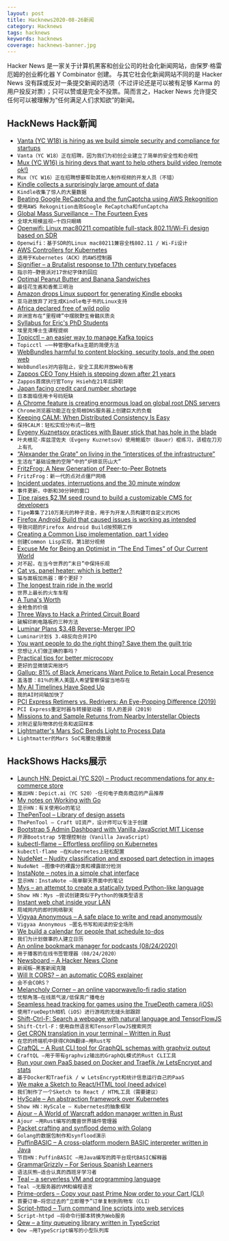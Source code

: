 ```yaml
---
layout: post
title: Hacknews2020-08-26新闻
category: Hacknews
tags: hacknews
keywords: hacknews
coverage: hacknews-banner.jpg
---
```


Hacker News 是一家关于计算机黑客和创业公司的社会化新闻网站，由保罗·格雷厄姆的创业孵化器 Y Combinator 创建。
与其它社会化新闻网站不同的是 Hacker News 没有踩或反对一条提交新闻的选项（不过评论还是可以被有足够 Karma 的用户投反对票）；只可以赞或是完全不投票。简而言之，Hacker News 允许提交任何可以被理解为“任何满足人们求知欲”的新闻。

## HackNews Hack新闻


- [Vanta (YC W18) is hiring as we build simple security and compliance for startups](https://vanta.com/jobs)
- `Vanta（YC W18）正在招聘，因为我们为初创企业建立了简单的安全性和合规性`
- [Mux (YC W16) is hiring devs that want to help others build video (remote ok!)](https://mux.com/jobs?hnj=17)
- `Mux（YC W16）正在招聘想要帮助其他人制作视频的开发人员（不错）`
- [Kindle collects a surprisingly large amount of data](https://nullsweep.com/kindle-collects-a-surprisingly-large-amount-of-data/)
- `Kindle收集了惊人的大量数据`
- [Beating Google ReCaptcha and the funCaptcha using AWS Rekognition](https://bitbucket.org/Pirates-of-Silicon-Hills/voightkampff)
- `使用AWS Rekognition击败Google ReCaptcha和funCaptcha`
- [Global Mass Surveillance – The Fourteen Eyes](https://www.privacytools.io/providers/#ukusa)
- `全球大规模监视–十四只眼睛`
- [Openwifi: Linux mac80211 compatible full-stack 802.11/Wi-Fi design based on SDR](https://github.com/open-sdr/openwifi)
- `Openwifi：基于SDR的Linux mac80211兼容全栈802.11 / Wi-Fi设计`
- [AWS Controllers for Kubernetes](https://github.com/aws/aws-controllers-k8s)
- `适用于Kubernetes（ACK）的AWS控制器`
- [Signifier – a Brutalist response to 17th century typefaces](https://klim.co.nz/blog/signifier-design-information/)
- `指示符–野兽派对17世纪字体的回应`
- [Optimal Peanut Butter and Banana Sandwiches](https://www.ethanrosenthal.com/2020/08/25/optimal-peanut-butter-and-banana-sandwiches/)
- `最佳花生酱和香蕉三明治`
- [Amazon drops Linux support for generating Kindle ebooks](https://www.amazon.com/gp/feature.html/?docId=1000765211)
- `亚马逊放弃了对生成Kindle电子书的Linux支持`
- [Africa declared free of wild polio](https://www.bbc.com/news/world-africa-53887947)
- `非洲宣布在“里程碑”中摆脱野生脊髓灰质炎`
- [Syllabus for Eric's PhD Students](https://docs.google.com/document/d/11D3kHElzS2HQxTwPqcaTnU5HCJ8WGE5brTXI4KLf4dM/edit)
- `埃里克博士生课程提纲`
- [Topicctl – an easier way to manage Kafka topics](https://segment.com/blog/easier-management-of-Kafka-topics-with-topicctl/)
- `Topicctl –一种管理Kafka主题的简便方法`
- [WebBundles harmful to content blocking, security tools, and the open web](https://brave.com/webbundles-harmful-to-content-blocking-security-tools-and-the-open-web/)
- `WebBundles对内容阻止，安全工具和开放Web有害`
- [Zappos CEO Tony Hsieh is stepping down after 21 years](https://footwearnews.com/2020/business/executive-moves/zappos-ceo-tony-hsieh-steps-down-1203045974/)
- `Zappos首席执行官Tony Hsieh在21年后辞职`
- [Japan facing credit card number shortage](https://mainichi.jp/english/articles/20200821/p2a/00m/0bu/025000c)
- `日本面临信用卡号码短缺`
- [A Chrome feature is creating enormous load on global root DNS servers](https://arstechnica.com/gadgets/2020/08/a-chrome-feature-is-creating-enormous-load-on-global-root-dns-servers/)
- `Chrome浏览器功能正在全局根DNS服务器上创建巨大的负载`
- [Keeping CALM: When Distributed Consistency Is Easy](https://m-cacm.acm.org/magazines/2020/9/246941-keeping-calm/fulltext)
- `保持CALM：轻松实现分布式一致性`
- [Evgeny Kuznetsov practices with Bauer stick that has hole in the blade](https://russianmachineneverbreaks.com/2020/07/17/evgeny-kuznetsov-practices-with-bauer-stick-that-has-hole-in-the-blade/)
- `叶夫根尼·库兹涅佐夫（Evgeny Kuznetsov）使用鲍威尔（Bauer）棍练习，该棍在刀刃上有孔`
- [“Alexander the Grate” on living in the “interstices of the infrastructure”](https://www.smithsonianmag.com/smithsonian-institution/alexander-grate-homelessness-amid-pandemic-180975474/)
- `生活在“基础设施的空隙”中的“炉排亚历山大”`
- [FritzFrog: A New Generation of Peer-to-Peer Botnets](https://www.guardicore.com/2020/08/fritzfrog-p2p-botnet-infects-ssh-servers/)
- `FritzFrog：新一代的点对点僵尸网络`
- [Incident updates, interruptions and the 30 minute window](https://www.unixdaemon.net/sysadmin/incident-updates-and-interruptions/)
- `事件更新，中断和30分钟的窗口`
- [Tipe raises $2.1M seed round to build a customizable CMS for developers](https://tipe.io/blog/tipe-raises-seed)
- `Tipe筹集了210万美元的种子资金，用于为开发人员构建可自定义的CMS`
- [Firefox Android Build that caused issues is working as intended](https://www.theregister.com/2020/08/25/firefox_android_update/)
- `导致问题的Firefox Android Build按预期工作`
- [Creating a Common Lisp implementation, part 1 video](https://www.youtube.com/watch?v=Wa81OJnlsoI)
- `创建Common Lisp实现，第1部分视频`
- [Excuse Me for Being an Optimist in “The End Times” of Our Current World](https://butterflyeconomy.blogspot.com/2020/08/excuse-me-for-being-optimist-in-end.html)
- `对不起，在当今世界的“末日”中保持乐观`
- [Cat vs. panel heater: which is better?](https://www.oneroof.co.nz/news/38319)
- `猫与面板加热器：哪个更好？`
- [The longest train ride in the world](https://basementgeographer.com/the-longest-train-ride-in-the-world/)
- `世界上最长的火车车程`
- [A Tuna's Worth](https://www.hakaimagazine.com/features/a-tunas-worth/)
- `金枪鱼的价值`
- [Three Ways to Hack a Printed Circuit Board](https://spectrum.ieee.org/computing/hardware/three-ways-to-hack-a-printed-circuit-board)
- `破解印刷电路板的三种方法`
- [Luminar Plans $3.4B Reverse-Merger IPO](https://www.thestreet.com/investing/luminar-driverless-car-producer-to-go-public-through-reverse-merger)
- `Luminar计划$ 3.4B反向合并IPO`
- [You want people to do the right thing? Save them the guilt trip](https://psyche.co/ideas/you-want-people-to-do-the-right-thing-save-them-the-guilt-trip)
- `您想让人们做正确的事吗？`
- [Practical tips for better microcopy](https://learnuxd.io/posts/7-practical-tips-for-better-microcopy/)
- `更好的显微镜实用技巧`
- [Gallup: 81% of Black Americans Want Police to Retain Local Presence](https://news.gallup.com/poll/316571/black-americans-police-retain-local-presence.aspx)
- `盖洛普：81％的黑人美国人希望警察保留当地存在`
- [My AI Timelines Have Sped Up](https://www.alexirpan.com/2020/08/18/ai-timelines.html)
- `我的AI时间轴加快了`
- [PCI Express Retimers vs. Redrivers: An Eye-Popping Difference (2019)](https://www.asteralabs.com/2019/06/26/pci-express-retimers-vs-redrivers-an-eye-popping-difference/)
- `PCI Express重定时器与转接驱动器：惊人的差异（2019）`
- [Missions to and Sample Returns from Nearby Interstellar Objects](https://arxiv.org/abs/2008.07647)
- `对附近星际物体的任务和返回样本`
- [Lightmatter's Mars SoC Bends Light to Process Data](https://www.tomshardware.com/news/lightmatter-mars-soc-bends-light-to-process-data-silicon-photonics)
- `Lightmatter的Mars SoC弯腰处理数据`


## HackShows Hacks展示

- [Launch HN: Depict.ai (YC S20) – Product recommendations for any e-commerce store](item?id=24252408)
- `推出HN：Depict.ai（YC S20）-任何电子商务商店的产品推荐`
- [ My notes on Working with Go](https://github.com/betty200744/ultimate-go)
- `显示HN：有关使用Go的笔记`
- [ ThePenTool – Library of design assets](https://thepentool.co)
- `ThePenTool – Craft UI资产，设计师可以专注于创建`
- [ Bootstrap 5 Admin Dashboard with Vanilla JavaScript MIT License](https://github.com/themesberg/volt-bootstrap-5-dashboard)
- `开源Bootstrap 5管理控制台（Vanilla JavaScript）`
- [ kubectl-flame – Effortless profiling on Kubernetes](https://github.com/VerizonMedia/kubectl-flame)
- `kubectl-flame –在Kubernetes上轻松配置`
- [ NudeNet – Nudity classification and exposed part detection in images](https://github.com/notAI-tech/NudeNet/)
- `NudeNet –图像中的裸露分类和裸露部分检测`
- [ InstaNote – notes in a simple chat interface](https://www.instanote.io/)
- `显示HN：InstaNote –简单聊天界面中的笔记`
- [ Mys – an attempt to create a statically typed Python-like language](https://github.com/eerimoq/mys)
- `Show HN：Mys –尝试创建类似于Python的强类型语言`
- [ Instant web chat inside your LAN](https://localchat.bigsun.xyz/)
- `局域网内的即时网络聊天`
- [ Vigyaa Anonymous – A safe place to write and read anonymously](http://Vigyaa.io)
- `Vigyaa Anonymous –匿名书写和阅读的安全场所`
- [ We build a calendar for people that schedule to-dos](https://amie.so)
- `我们为计划做事的人建立日历`
- [ An online bookmark manager for podcasts (08/24/2020)](item?id=24263425)
- `用于播客的在线书签管理器（08/24/2020）`
- [ Newsboard – A Hacker News Clone](http://newsboard.robdelacruz.com/)
- `新闻板–黑客新闻克隆`
- [ Will It CORS? – an automatic CORS explainer](http://willitcors.com)
- `会不会CORS？ `
- [ Melancholy Corner – an online vaporwave/lo-fi radio station](https://melancholy.xyz/)
- `忧郁角落–在线蒸气波/低保真广播电台`
- [ Seamless head tracking for games using the TrueDepth camera (iOS)](http://www.inflightassistant.com/smoothtrack/index.html)
- `使用TrueDepth相机（iOS）进行游戏的无缝头部跟踪`
- [ Shift-Ctrl-F: Search a webpage with natural language and TensorFlowJS](https://github.com/model-zoo/shift-ctrl-f)
- `Shift-Ctrl-F：使用自然语言和TensorFlowJS搜索网页`
- [ Get CRON translation in your terminal – Written in Rust](https://github.com/bufrsh/cron)
- `在您的终端机中获得CRON翻译–用Rust写`
- [ CraftQL – A Rust CLI tool for GraphQL schemas with graphviz output](https://github.com/yamafaktory/craftql)
- `CraftQL –用于带有graphviz输出的GraphQL模式的Rust CLI工具`
- [ Run your own PaaS based on Docker and Traefik /w LetsEncrypt and stats](https://github.com/almarklein/mypaas)
- `基于Docker和Traefik / w LetsEncrypt和统计信息运行自己的PaaS`
- [ We make a Sketch to React/HTML tool (need advice)](https://pxcode.io/)
- `我们制作了一个Sketch to React / HTML工具（需要建议）`
- [ HyScale – An abstraction framework over Kubernetes](https://github.com/hyscale/hyscale)
- `Show HN：HyScale – Kubernetes的抽象框架`
- [ Ajour – A World of Warcraft addon manager written in Rust](https://github.com/casperstorm/ajour)
- `Ajour –用Rust编写的魔兽世界插件管理器`
- [ Packet crafting and synflood demo with Golang](https://github.com/rootVIII/gosynflood)
- `Golang的数据包制作和synflood演示`
- [ PuffinBASIC – A cross-platform modern BASIC interpreter written in Java](item?id=24265387)
- `节目HN：PuffinBASIC –用Java编写的跨平台现代BASIC解释器`
- [ GrammarGrizzly – For Serious Spanish Learners](https://grammargrizzly.com/)
- `语法灰熊–适合认真的西班牙学习者`
- [ Teal – a serverless VM and programming language](https://www.condense9.com/)
- `Teal –无服务器的VM和编程语言`
- [ Prime-orders – Copy your past Prime Now order to your Cart (CLI)](https://github.com/sijanmilan/prime-orders)
- `首要订单–将您过去的“立即赠予”订单复制到购物车（CLI）`
- [ Script-httpd – Turn command line scripts into web services](https://github.com/beefsack/script-httpd/)
- `Script-httpd –将命令行脚本转换为Web服务`
- [ Qew – a tiny queueing library written in TypeScript](https://github.com/Arrow7000/qew)
- `Qew –用TypeScript编写的小型队列库`


